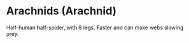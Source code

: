 # Arachnids (Arachnid)

Half-human half-spider, with 8 legs. Faster and can make webs slowing prey.

